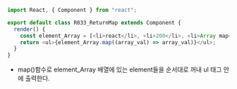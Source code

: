 ```js
import React, { Component } from "react";

export default class R033_ReturnMap extends Component {
  render() {
    const element_Array = [<li>react</li>, <li>200</li>, <li>Array map</li>];
    return <ul>{element_Array.map((array_val) => array_val)}</ul>;
  }
}
```

- map()함수로 element_Array 배열에 있는 element들을 순서대로 꺼내 ul 태그 안에 출력한다.
